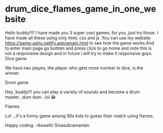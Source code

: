 # drum_dice_flames_game_in_one_website
Hello buddy!!!! I have made you 3 super cool games, for you ,just try those.
I have made all these using only html, css and js .You can use my website https://game-ashu.netlify.app/amain.html to see how the game works.And to enter main page go bottom and press click to go home and note this is not a responsive design and in future i will try to make it responsive guys.
Dice game

We have two playes, the player who gets
more number in dice, is the winner.

Drum game

Hey ,buddy!!! you can play a
variety of sounds and become a drum master...dum dum...lol.😂

Flames

Lol ...it's a funny game among 90s kids to
guess their match using flames.

Happy coding.
-Aswathi Sivasubramanian.
